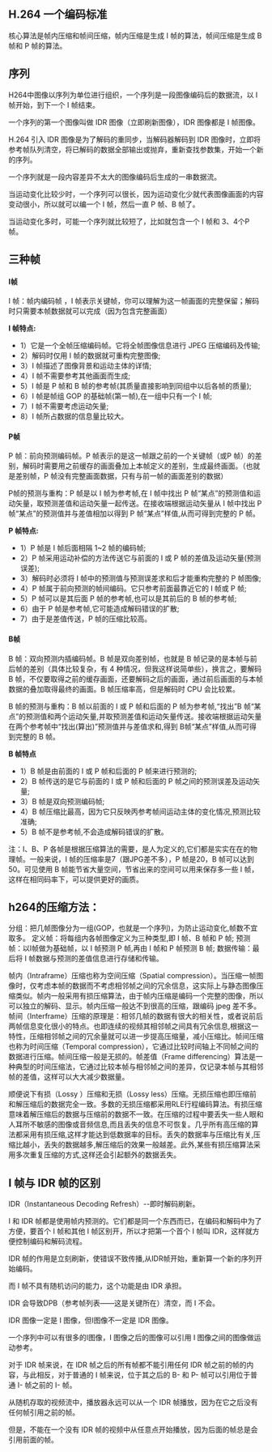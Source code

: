 ## H.264 一个编码标准
核心算法是帧内压缩和帧间压缩，帧内压缩是生成 I 帧的算法，帧间压缩是生成 B 帧和 P 帧的算法。

## 序列

H264中图像以序列为单位进行组织，一个序列是一段图像编码后的数据流，以 I 帧开始，到下一个 I 帧结束。

一个序列的第一个图像叫做 IDR 图像（立即刷新图像），IDR 图像都是 I 帧图像。

H.264 引入 IDR 图像是为了解码的重同步，当解码器解码到 IDR 图像时，立即将参考帧队列清空，将已解码的数据全部输出或抛弃，重新查找参数集，开始一个新的序列。

一个序列就是一段内容差异不太大的图像编码后生成的一串数据流。

当运动变化比较少时，一个序列可以很长，因为运动变化少就代表图像画面的内容变动很小，所以就可以编一个 I 帧，然后一直 P 帧、B 帧了。

当运动变化多时，可能一个序列就比较短了，比如就包含一个 I 帧和 3、4个P帧。

## 三种帧

#### I帧

I 帧：帧内编码帧 ，I 帧表示关键帧，你可以理解为这一帧画面的完整保留；解码时只需要本帧数据就可以完成（因为包含完整画面）

**I 帧特点:**
- 1）它是一个全帧压缩编码帧。它将全帧图像信息进行 JPEG 压缩编码及传输;
- 2）解码时仅用 I 帧的数据就可重构完整图像;
- 3）I 帧描述了图像背景和运动主体的详情;
- 4）I 帧不需要参考其他画面而生成;
- 5）I 帧是 P 帧和 B 帧的参考帧(其质量直接影响到同组中以后各帧的质量);
- 6）I 帧是帧组 GOP 的基础帧(第一帧),在一组中只有一个 I 帧;
- 7）I 帧不需要考虑运动矢量;
- 8）I 帧所占数据的信息量比较大。
#### P帧 
P 帧：前向预测编码帧。P 帧表示的是这一帧跟之前的一个关键帧（或P 帧）的差别，解码时需要用之前缓存的画面叠加上本帧定义的差别，生成最终画面。（也就是差别帧，P 帧没有完整画面数据，只有与前一帧的画面差别的数据）

P帧的预测与重构：P 帧是以 I 帧为参考帧,在 I 帧中找出 P 帧“某点”的预测值和运动矢量，取预测差值和运动矢量一起传送。在接收端根据运动矢量从 I 帧中找出 P 帧“某点”的预测值并与差值相加以得到 P 帧“某点”样值,从而可得到完整的 P 帧。

**P 帧特点:**

- 1）P 帧是 I 帧后面相隔 1~2 帧的编码帧;
- 2）P 帧采用运动补偿的方法传送它与前面的 I 或 P 帧的差值及运动矢量(预测误差);
- 3）解码时必须将 I 帧中的预测值与预测误差求和后才能重构完整的 P 帧图像;
- 4）P 帧属于前向预测的帧间编码。它只参考前面最靠近它的 I 帧或 P 帧;
- 5）P 帧可以是其后面 P 帧的参考帧,也可以是其前后的 B 帧的参考帧;
- 6）由于 P 帧是参考帧,它可能造成解码错误的扩散;
- 7）由于是差值传送，P 帧的压缩比较高。

#### B帧

B 帧：双向预测内插编码帧。B 帧是双向差别帧，也就是 B 帧记录的是本帧与前后帧的差别（具体比较复杂，有 4 种情况，但我这样说简单些），换言之，要解码 B 帧，不仅要取得之前的缓存画面，还要解码之后的画面，通过前后画面的与本帧数据的叠加取得最终的画面。B 帧压缩率高，但是解码时 CPU 会比较累。

B 帧的预测与重构：B 帧以前面的 I 或 P 帧和后面的 P 帧为参考帧,“找出”B 帧“某点”的预测值和两个运动矢量,并取预测差值和运动矢量传送。接收端根据运动矢量在两个参考帧中“找出(算出)”预测值并与差值求和,得到 B帧“某点”样值,从而可得到完整的 B 帧。

**B 帧特点**

- 1）B 帧是由前面的 I 或 P 帧和后面的 P 帧来进行预测的;
- 2）B 帧传送的是它与前面的 I 或 P 帧和后面的 P 帧之间的预测误差及运动矢量;
- 3）B 帧是双向预测编码帧;
- 4）B 帧压缩比最高，因为它只反映丙参考帧间运动主体的变化情况,预测比较准确;
- 5）B 帧不是参考帧,不会造成解码错误的扩散。

注：I、B、P 各帧是根据压缩算法的需要，是人为定义的,它们都是实实在在的物理帧。一般来说，I 帧的压缩率是7（跟JPG差不多），P 帧是20，B 帧可以达到50。可见使用 B 帧能节省大量空间，节省出来的空间可以用来保存多一些 I 帧，这样在相同码率下，可以提供更好的画质。

## h264的压缩方法：

分组：把几帧图像分为一组(GOP，也就是一个序列)，为防止运动变化,帧数不宜取多。
定义帧：将每组内各帧图像定义为三种类型,即 I 帧、B 帧和 P 帧;
预测帧：以I帧做为基础帧，以 I 帧预测 P 帧,再由 I 帧和 P 帧预测 B 帧;
数据传输：最后将 I 帧数据与预测的差值信息进行存储和传输。

帧内（Intraframe）压缩也称为空间压缩（Spatial compression）。当压缩一帧图像时，仅考虑本帧的数据而不考虑相邻帧之间的冗余信息，这实际上与静态图像压缩类似。帧内一般采用有损压缩算法，由于帧内压缩是编码一个完整的图像，所以可以独立的解码、显示。帧内压缩一般达不到很高的压缩，跟编码 jpeg 差不多。　　
帧间（Interframe）压缩的原理是：相邻几帧的数据有很大的相关性，或者说前后两帧信息变化很小的特点。也即连续的视频其相邻帧之间具有冗余信息,根据这一特性，压缩相邻帧之间的冗余量就可以进一步提高压缩量，减小压缩比。帧间压缩也称为时间压缩（Temporal compression），它通过比较时间轴上不同帧之间的数据进行压缩。帧间压缩一般是无损的。帧差值（Frame differencing）算法是一种典型的时间压缩法，它通过比较本帧与相邻帧之间的差异，仅记录本帧与其相邻帧的差值，这样可以大大减少数据量。

顺便说下有损（Lossy ）压缩和无损（Lossy less）压缩。无损压缩也即压缩前和解压缩后的数据完全一致。多数的无损压缩都采用RLE行程编码算法。有损压缩意味着解压缩后的数据与压缩前的数据不一致。在压缩的过程中要丢失一些人眼和人耳所不敏感的图像或音频信息,而且丢失的信息不可恢复。几乎所有高压缩的算法都采用有损压缩,这样才能达到低数据率的目标。丢失的数据率与压缩比有关,压缩比越小，丢失的数据越多,解压缩后的效果一般越差。此外,某些有损压缩算法采用多次重复压缩的方式,这样还会引起额外的数据丢失。

## I 帧与 IDR 帧的区别
IDR（Instantaneous Decoding Refresh）--即时解码刷新。

I 和 IDR 帧都是使用帧内预测的。它们都是同一个东西而已，在编码和解码中为了方便，要首个 I 帧和其他 I 帧区别开，所以才把第一个首个 I 帧叫 IDR，这样就方便控制编码和解码流程。

IDR 帧的作用是立刻刷新，使错误不致传播,从IDR帧开始，重新算一个新的序列开始编码。

而 I 帧不具有随机访问的能力，这个功能是由 IDR 承担。

IDR 会导致DPB（参考帧列表——这是关键所在）清空，而 I 不会。

IDR 图像一定是 I 图像，但I图像不一定是 IDR 图像。

一个序列中可以有很多的I图像，I 图像之后的图像可以引用 I 图像之间的图像做运动参考。

对于 IDR 帧来说，在 IDR 帧之后的所有帧都不能引用任何 IDR 帧之前的帧的内容，与此相反，对于普通的 I 帧来说，位于其之后的 B- 和 P- 帧可以引用位于普通 I- 帧之前的 I- 帧。

从随机存取的视频流中，播放器永远可以从一个 IDR 帧播放，因为在它之后没有任何帧引用之前的帧。

但是，不能在一个没有 IDR 帧的视频中从任意点开始播放，因为后面的帧总是会引用前面的帧。
